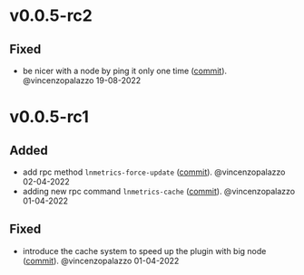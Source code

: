 # v0.0.5-rc2

## Fixed
- be nicer with a node by ping it only one time ([commit](https://github.com/LNOpenMetrics/go-lnmetrics.reporter/commit/9231650b4575b8c39a3fef96931bf1def92680df)). @vincenzopalazzo 19-08-2022


# v0.0.5-rc1

## Added
- add rpc method `lnmetrics-force-update` ([commit](https://github.com/LNOpenMetrics/go-lnmetrics.reporter/commit/91499c4a7d8a4f12d5e6228e068724df42b41071)). @vincenzopalazzo 02-04-2022
- adding new rpc command `lnmetrics-cache` ([commit](https://github.com/LNOpenMetrics/go-lnmetrics.reporter/commit/27aac0f41f73b27fde4e2dceb2e04091302fa214)). @vincenzopalazzo 01-04-2022

## Fixed
- introduce the cache system to speed up the plugin with big node ([commit](https://github.com/LNOpenMetrics/go-lnmetrics.reporter/commit/d99abce1f3741207399b06922f9ab0f9fde5a767)). @vincenzopalazzo 01-04-2022
